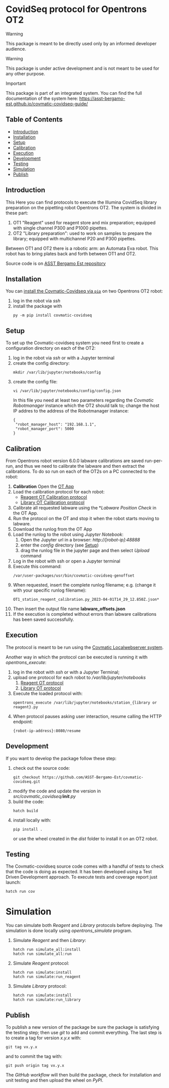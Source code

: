 # CovidSeq protocol for Opentrons OT2

> [!WARNING]
> This package is meant to be directly used only by an informed developer audience.

> [!WARNING]
> This package is under active development and is not meant to be used for any other purpose.

> [!IMPORTANT]
> This package is part of an integrated system. You can find the full documentation
> of the system here: https://asst-bergamo-est.github.io/covmatic-covidseq-guide/


## Table of Contents
* [Introduction](#introduction)
* [Installation](#installation)
* [Setup](#setup)
* [Calibration](#calibration)
* [Execution](#execution)
* [Development](#development)
* [Testing](#testing)
* [Simulation](#simulation)
* [Publish](#publish)

## Introduction

This 
Here you can find protocols to execute the Illumina CovidSeq library preparation on the pipetting robot Opentrons OT2.
The system is divided in these part:
1. OT1 "Reagent" used for reagent store and mix preparation; equipped with single channel P300 and P1000 pipettes.
2. OT2 "Library preparation": used to work on samples to prepare the library; equipped with multichannel P20 and P300 pipettes.

Between OT1 and OT2 there is a robotic arm: an Automata Eva robot. This robot has to bring plates back and forth between OT1 and OT2.

Source code is on [ASST Bergamo Est repository](https://github.com/ASST-Bergamo-Est/covmatic-covidseq)


## Installation

You can [install the Covmatic-Covidseq via `pip`](https://pypi.org/project/covmatic-covidseq) on two Opentrons OT2 robot:
1. log in the robot via *ssh*
2. install the package with
   ```
   py -m pip install covmatic-covidseq
   ```

## Setup
To set up the Covmatic-covidseq system you need first to create a configuration directory on each of the OT2:
1. log in the robot via *ssh* or with a Jupyter terminal
2. create the config directory:
   ```
   mkdir /var/lib/jupyter/notebooks/config
   ``` 
3. create the config file:
   ```
   vi /var/lib/jupyter/notebooks/config/config.json
   ```
   In this file you need at least two parameters regarding the *Covmatic Robotmanager* instance which the OT2 should talk to; 
   change the host IP addres to the address of the Robotmanager instance:
   ```
   {
    "robot_manager_host": "192.168.1.1",
    "robot_manager_port": 5000
   }
   ``` 

## Calibration

From Opentrons robot version 6.0.0 labware calibrations are saved run-per-run, and thus we need to calibrate the labware and then extract the calibrations.
To do so run on each of the OT2s on a PC connected to the robot:
1. **Calibration**
   Open the [OT App](https://opentrons.com/ot-app/)
2. Load the calibration protocol for each robot:
   - [Reagent OT Calibration protocol](protocols/station_reagent_calibration.py)
   - [Library OT Calibration protocol](protocols/station_library_calibration.py)
3. Calibrate all requested labware using the **Labware Position Check* in the OT App.
4. Run the protocol on the OT and stop it when the robot starts moving to labware.
5. Download the runlog from the OT App
6. Load the runlog to the robot using *Jupyter Notebook*:
   1. Open the Jupyter url in a browser: *http://[robot-ip]:48888*
   2. enter the *config* directory (see [Setup](#setup))
   3. drag the runlog file in the jupyter page and then select *Upload* command
7. Log in the robot with ssh or open a Jupyter terminal
8. Execute this command:
   ``` 
   /var/user-packages/usr/bin/covmatic-covidseq-genoffset
   ``` 
9. When requested, insert the complete runlog filename; e.g. (change it with your specific runlog filename):
   ``` 
   OT1_station_reagent_calibration.py_2023-04-01T14_29_12.850Z.json*
   ``` 
10. Then insert the output file name **labware_offsets.json**
11. If the execution is completed without errors than labware calibrations has been saved successfully.


## Execution

The protocol is meant to be run using the [Covmatic Localwebserver system](https://pypi.org/project/covmatic-localwebserver).

Another way in which the protocol can be executed is running it with *opentrons_execute*:
1. log in the robot with *ssh* or with a Jupyter Terminal;
2. upload one protocol for each robot to */var/lib/jupyter/notebooks*
   1. [Reagent OT protocol](protocols/station_reagent.py)
   2. [Library OT protocol](protocols/station_library.py)
3. Execute the loaded protocol with:
   ```
   opentrons_execute /var/lib/jupyter/notebooks/station_{library or reagent}.py
   ```
4. When protocol pauses asking user interaction, resume calling the HTTP endpoint:
   ```
   {robot-ip-address}:8080/resume
   ```

## Development

If you want to develop the package follow these step:
1. check out the source code:
   ```
   git checkout https://github.com/ASST-Bergamo-Est/covmatic-covidseq.git
   ```
2. modify the code and update the version in *src/covmatic_covidseq/__init__.py*
3. build the code:
   ```
   hatch build
   ```
4. install locally with:
   ```
   pip install .
   ```
   or use the wheel created in the *dist* folder to install it on an OT2 robot.

## Testing

The Covmatic-covidseq source code comes with a handful of tests to check that the code is doing as expected. 
It has been developed using a Test Driven Development approach.
To execute tests and coverage report just launch:
```
hatch run cov
```

# Simulation
You can simulate both *Reagent* and *Library* protocols before deploying. The simulation is done locally using *opentrons_simulate* program.
1. Simulate *Reagent* and then *Library*:
   ```
   hatch run simulate_all:install
   hatch run simulate_all:run
   ```
2. Simulate *Reagent* protocol:
   ```
   hatch run simulate:install
   hatch run simulate:run_reagent
   ```
3. Simulate *Library* protocol:
   ```
   hatch run simulate:install
   hatch run simulate:run_library
   ```

## Publish

To publish a new version of the package be sure the package is satisfying the testing step;
then use *git* to add and commit everything.
The last step is to create a tag for version *x.y.x* with:
   ```
   git tag vx.y.x
   ```
and to commit the tag with: 
   ```
   git push origin tag vx.y.x
   ```
The *GitHub workflow* will then build the package, check for installation and unit testing and then upload the wheel on *PyPI*.